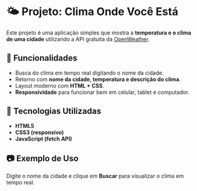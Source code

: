# 🌤️ Projeto: Clima Onde Você Está

Este projeto é uma aplicação simples que mostra a **temperatura e o clima de uma cidade** utilizando a API gratuita da [OpenWeather](https://openweathermap.org/).

## 📌 Funcionalidades
- Busca do clima em tempo real digitando o nome da cidade.  
- Retorno com **nome da cidade, temperatura e descrição do clima**.  
- Layout moderno com **HTML + CSS**.  
- **Responsividade** para funcionar bem em celular, tablet e computador.  

## 🚀 Tecnologias Utilizadas
- **HTML5**
- **CSS3 (responsivo)**
- **JavaScript (fetch API)**

## 📷 Exemplo de Uso
Digite o nome da cidade e clique em **Buscar** para visualizar o clima em tempo real.  

